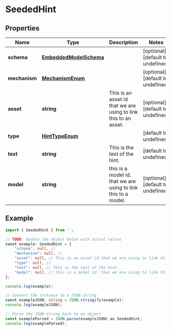 
# SeededHint


## Properties

Name | Type | Description | Notes
------------ | ------------- | ------------- | -------------
**schema** | [**EmbeddedModelSchema**](EmbeddedModelSchema) |  | [optional] [default to undefined]
**mechanism** | [**MechanismEnum**](MechanismEnum) |  | [optional] [default to undefined]
**asset** | **string** | This is an asset id that we are using to link this to an asset. | [optional] [default to undefined]
**type** | [**HintTypeEnum**](HintTypeEnum) |  | [default to undefined]
**text** | **string** | This is the text of the hint. | [default to undefined]
**model** | **string** | this is a model id. that we are using to link this to a model. | [optional] [default to undefined]

## Example

```typescript
import { SeededHint } from '';

// TODO: Update the object below with actual values
const example: SeededHint = {
    "schema": null, // 
    "mechanism": null, // 
    "asset": null, // This is an asset id that we are using to link this to an asset.
    "type": null, // 
    "text": null, // This is the text of the hint.
    "model": null, // this is a model id. that we are using to link this to a model.
};

console.log(example);

// Convert the instance to a JSON string
const exampleJSON: string = JSON.stringify(example);
console.log(exampleJSON);

// Parse the JSON string back to an object
const exampleParsed = JSON.parse(exampleJSON) as SeededHint;
console.log(exampleParsed);
```




